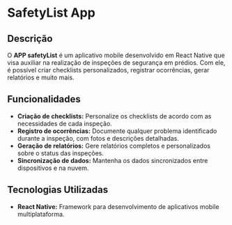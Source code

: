 # SafetyList App

## Descrição
O **APP safetyList** é um aplicativo mobile desenvolvido em React Native que visa auxiliar na realização de inspeções de segurança em prédios. Com ele, é possível criar checklists personalizados, registrar ocorrências, gerar relatórios e muito mais.

## Funcionalidades
* **Criação de checklists:** Personalize os checklists de acordo com as necessidades de cada inspeção.
* **Registro de ocorrências:** Documente qualquer problema identificado durante a inspeção, com fotos e descrições detalhadas.
* **Geração de relatórios:** Gere relatórios completos e personalizados sobre o status das inspeções.
* **Sincronização de dados:** Mantenha os dados sincronizados entre dispositivos e na nuvem.

## Tecnologias Utilizadas
* **React Native:** Framework para desenvolvimento de aplicativos mobile multiplataforma.

